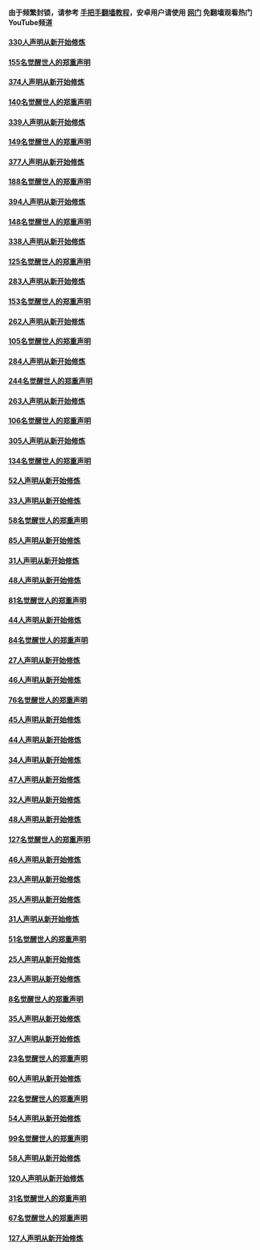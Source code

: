 #### 由于频繁封锁，请参考 [手把手翻墙教程](https://github.com/gfw-breaker/guides/wiki/)，安卓用户请使用 [网门](https://github.com/gfw-breaker/nogfw/blob/master/dl.md?t=05311001) 免翻墙观看热门YouTube频道 

#### [330人声明从新开始修炼](../pages/91/426139.md?t=05311001) 

#### [155名觉醒世人的郑重声明](../pages/91/426138.md?t=05311001) 

#### [374人声明从新开始修炼](../pages/91/425811.md?t=05311001) 

#### [140名觉醒世人的郑重声明](../pages/91/425810.md?t=05311001) 

#### [339人声明从新开始修炼](../pages/91/425690.md?t=05311001) 

#### [149名觉醒世人的郑重声明](../pages/91/425689.md?t=05311001) 

#### [377人声明从新开始修炼](../pages/91/424867.md?t=05311001) 

#### [188名觉醒世人的郑重声明](../pages/91/424866.md?t=05311001) 

#### [394人声明从新开始修炼](../pages/91/423914.md?t=05311001) 

#### [148名觉醒世人的郑重声明](../pages/91/423913.md?t=05311001) 

#### [338人声明从新开始修炼](../pages/91/423540.md?t=05311001) 

#### [125名觉醒世人的郑重声明](../pages/91/423539.md?t=05311001) 

#### [283人声明从新开始修炼](../pages/91/423296.md?t=05311001) 

#### [153名觉醒世人的郑重声明](../pages/91/423295.md?t=05311001) 

#### [262人声明从新开始修炼](../pages/91/423004.md?t=05311001) 

#### [105名觉醒世人的郑重声明](../pages/91/423003.md?t=05311001) 

#### [284人声明从新开始修炼](../pages/91/422707.md?t=05311001) 

#### [244名觉醒世人的郑重声明](../pages/91/422706.md?t=05311001) 

#### [263人声明从新开始修炼](../pages/91/422553.md?t=05311001) 

#### [106名觉醒世人的郑重声明](../pages/91/422552.md?t=05311001) 

#### [305人声明从新开始修炼](../pages/91/422153.md?t=05311001) 

#### [134名觉醒世人的郑重声明](../pages/91/422152.md?t=05311001) 

#### [52人声明从新开始修炼](../pages/91/421846.md?t=05311001) 

#### [33人声明从新开始修炼](../pages/91/421804.md?t=05311001) 

#### [58名觉醒世人的郑重声明](../pages/91/421845.md?t=05311001) 

#### [85人声明从新开始修炼](../pages/91/421769.md?t=05311001) 

#### [31人声明从新开始修炼](../pages/91/421763.md?t=05311001) 

#### [48人声明从新开始修炼](../pages/91/421605.md?t=05311001) 

#### [81名觉醒世人的郑重声明](../pages/91/421656.md?t=05311001) 

#### [44人声明从新开始修炼](../pages/91/421544.md?t=05311001) 

#### [84名觉醒世人的郑重声明](../pages/91/421543.md?t=05311001) 

#### [27人声明从新开始修炼](../pages/91/421465.md?t=05311001) 

#### [46人声明从新开始修炼](../pages/91/421454.md?t=05311001) 

#### [76名觉醒世人的郑重声明](../pages/91/421453.md?t=05311001) 

#### [45人声明从新开始修炼](../pages/91/421452.md?t=05311001) 

#### [44人声明从新开始修炼](../pages/91/421422.md?t=05311001) 

#### [34人声明从新开始修炼](../pages/91/421322.md?t=05311001) 

#### [47人声明从新开始修炼](../pages/91/421264.md?t=05311001) 

#### [32人声明从新开始修炼](../pages/91/421225.md?t=05311001) 

#### [48人声明从新开始修炼](../pages/91/421202.md?t=05311001) 

#### [127名觉醒世人的郑重声明](../pages/91/421224.md?t=05311001) 

#### [46人声明从新开始修炼](../pages/91/421203.md?t=05311001) 

#### [23人声明从新开始修炼](../pages/91/421138.md?t=05311001) 

#### [35人声明从新开始修炼](../pages/91/421122.md?t=05311001) 

#### [31人声明从新开始修炼](../pages/91/421081.md?t=05311001) 

#### [51名觉醒世人的郑重声明](../pages/91/421080.md?t=05311001) 

#### [25人声明从新开始修炼](../pages/91/421020.md?t=05311001) 

#### [23人声明从新开始修炼](../pages/91/420884.md?t=05311001) 

#### [8名觉醒世人的郑重声明](../pages/91/420883.md?t=05311001) 

#### [35人声明从新开始修炼](../pages/91/420809.md?t=05311001) 

#### [37人声明从新开始修炼](../pages/91/420766.md?t=05311001) 

#### [23名觉醒世人的郑重声明](../pages/91/420765.md?t=05311001) 

#### [60人声明从新开始修炼](../pages/91/420727.md?t=05311001) 

#### [22名觉醒世人的郑重声明](../pages/91/420726.md?t=05311001) 

#### [54人声明从新开始修炼](../pages/91/420529.md?t=05311001) 

#### [99名觉醒世人的郑重声明](../pages/91/420528.md?t=05311001) 

#### [58人声明从新开始修炼](../pages/91/420198.md?t=05311001) 

#### [120人声明从新开始修炼](../pages/91/420141.md?t=05311001) 

#### [31名觉醒世人的郑重声明](../pages/91/420197.md?t=05311001) 

#### [67名觉醒世人的郑重声明](../pages/91/420140.md?t=05311001) 

#### [127人声明从新开始修炼](../pages/91/420082.md?t=05311001) 

